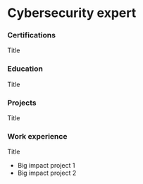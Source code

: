 # Cybersecurity expert

### Certifications
Title

### Education
Title

### Projects
Title

### Work experience
Title
- Big impact project 1
- Big impact project 2
